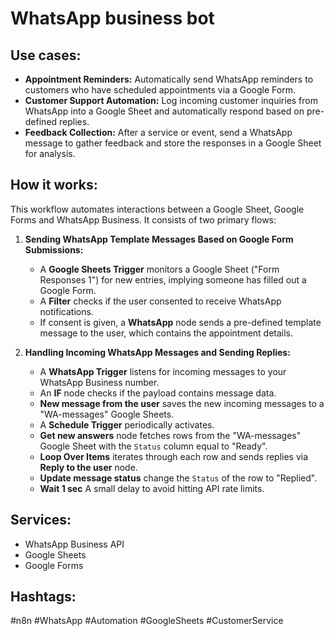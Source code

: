 # WhatsApp business bot

## Use cases:

- **Appointment Reminders:** Automatically send WhatsApp reminders to customers who have scheduled appointments via a Google Form.
- **Customer Support Automation:** Log incoming customer inquiries from WhatsApp into a Google Sheet and automatically respond based on pre-defined replies.
- **Feedback Collection:** After a service or event, send a WhatsApp message to gather feedback and store the responses in a Google Sheet for analysis.

## How it works:

This workflow automates interactions between a Google Sheet, Google Forms and WhatsApp Business. It consists of two primary flows:

1.  **Sending WhatsApp Template Messages Based on Google Form Submissions:**
    *   A **Google Sheets Trigger** monitors a Google Sheet ("Form Responses 1") for new entries, implying someone has filled out a Google Form.
    *   A **Filter** checks if the user consented to receive WhatsApp notifications.
    *   If consent is given, a **WhatsApp** node sends a pre-defined template message to the user, which contains the appointment details.

2.  **Handling Incoming WhatsApp Messages and Sending Replies:**
    *   A **WhatsApp Trigger** listens for incoming messages to your WhatsApp Business number.
    *   An **IF** node checks if the payload contains message data.
    *   **New message from the user** saves the new incoming messages to a "WA-messages" Google Sheets.
    *   A **Schedule Trigger** periodically activates.
    *   **Get new answers** node fetches rows from the "WA-messages" Google Sheet with the `Status` column equal to "Ready".
    *   **Loop Over Items** iterates through each row and sends replies via **Reply to the user** node.
    *   **Update message status** change the `Status` of the row to "Replied".
    *   **Wait 1 sec** A small delay to avoid hitting API rate limits.

## Services:

*   WhatsApp Business API
*   Google Sheets
*   Google Forms

## Hashtags:

#n8n #WhatsApp #Automation #GoogleSheets #CustomerService
